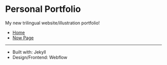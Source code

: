 # Personal Portfolio

My new trilingual website/illustration portfolio!

- [Home](https://annafilou.com/)
- [Now Page](https://annafilou.com/now/)

---

- Built with: Jekyll
- Design/Frontend: Webflow
